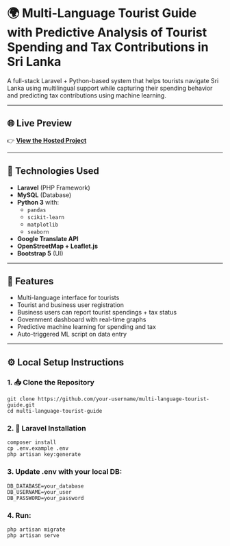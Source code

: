 # 🌍 Multi-Language Tourist Guide with Predictive Analysis of Tourist Spending and Tax Contributions in Sri Lanka

A full-stack Laravel + Python-based system that helps tourists navigate Sri Lanka using multilingual support while capturing their spending behavior and predicting tax contributions using machine learning.

---

## 🌐 Live Preview
👉 [**View the Hosted Project**](https://16.171.148.2/)

---

## 🧰 Technologies Used

- **Laravel** (PHP Framework)
- **MySQL** (Database)
- **Python 3** with:
  - `pandas`
  - `scikit-learn`
  - `matplotlib`
  - `seaborn`
- **Google Translate API**
- **OpenStreetMap + Leaflet.js**
- **Bootstrap 5** (UI)

---

## 🚀 Features

- Multi-language interface for tourists  
- Tourist and business user registration  
- Business users can report tourist spendings + tax status  
- Government dashboard with real-time graphs  
- Predictive machine learning for spending and tax  
- Auto-triggered ML script on data entry  

---

## ⚙️ Local Setup Instructions

### 1. 📥 Clone the Repository
    git clone https://github.com/your-username/multi-language-tourist-guide.git
    cd multi-language-tourist-guide

### 2. 🧱 Laravel Installation
    composer install
    cp .env.example .env
    php artisan key:generate

### 3. Update .env with your local DB:
    DB_DATABASE=your_database
    DB_USERNAME=your_user
    DB_PASSWORD=your_password

### 4. Run:
    php artisan migrate
    php artisan serve
